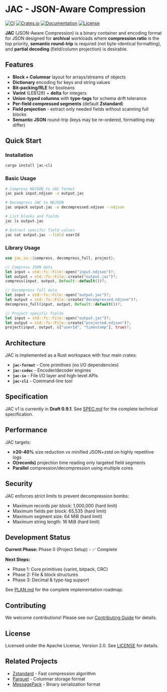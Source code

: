# JAC - JSON-Aware Compression

[![CI](https://github.com/jac-rs/jac/workflows/CI/badge.svg)](https://github.com/jac-rs/jac/actions)
[![Crates.io](https://img.shields.io/crates/v/jac.svg)](https://crates.io/crates/jac)
[![Documentation](https://docs.rs/jac/badge.svg)](https://docs.rs/jac)
[![License](https://img.shields.io/badge/license-Apache--2.0-blue.svg)](https://github.com/jac-rs/jac/blob/main/LICENSE)

**JAC** (JSON-Aware Compression) is a binary container and encoding format for JSON designed for **archival** workloads where **compression ratio** is the top priority, **semantic round-trip** is required (not byte-identical formatting), and **partial decoding** (field/column projection) is desirable.

## Features

- **Block + Columnar** layout for arrays/streams of objects
- **Dictionary** encoding for keys and string values
- **Bit-packing/RLE** for booleans
- **Varint** (LEB128) + **delta** for integers
- **Union-typed columns** with **type-tags** for schema drift tolerance
- **Per-field compressed segments** (default **Zstandard**)
- **Field projection** - extract only needed fields without scanning full blocks
- **Semantic JSON** round-trip (keys may be re-ordered, formatting may differ)

## Quick Start

### Installation

```bash
cargo install jac-cli
```

### Basic Usage

```bash
# Compress NDJSON to JAC format
jac pack input.ndjson -o output.jac

# Decompress JAC to NDJSON
jac unpack output.jac -o decompressed.ndjson --ndjson

# List blocks and fields
jac ls output.jac

# Extract specific field values
jac cat output.jac --field userId
```

### Library Usage

```rust
use jac_io::{compress, decompress_full, project};

// Compress JSON data
let input = std::fs::File::open("input.ndjson")?;
let output = std::fs::File::create("output.jac")?;
compress(input, output, Default::default())?;

// Decompress full data
let input = std::fs::File::open("output.jac")?;
let output = std::fs::File::create("decompressed.ndjson")?;
decompress_full(input, output, Default::default())?;

// Project specific fields
let input = std::fs::File::open("output.jac")?;
let output = std::fs::File::create("projected.ndjson")?;
project(input, output, &["userId", "timestamp"], true)?;
```

## Architecture

JAC is implemented as a Rust workspace with four main crates:

- **`jac-format`** - Core primitives (no I/O dependencies)
- **`jac-codec`** - Encoder/decoder engines
- **`jac-io`** - File I/O layer and high-level APIs
- **`jac-cli`** - Command-line tool

## Specification

JAC v1 is currently in **Draft 0.9.1**. See [SPEC.md](SPEC.md) for the complete technical specification.

## Performance

JAC targets:
- **≥20-40%** size reduction vs minified JSON+zstd on highly repetitive logs
- **O(records)** projection time reading only targeted field segments
- **Parallel** compression/decompression using multiple cores

## Security

JAC enforces strict limits to prevent decompression bombs:
- Maximum records per block: 1,000,000 (hard limit)
- Maximum fields per block: 65,535 (hard limit)
- Maximum segment size: 64 MiB (hard limit)
- Maximum string length: 16 MiB (hard limit)

## Development Status

**Current Phase:** Phase 0 (Project Setup) - ✅ Complete

**Next Steps:**
- Phase 1: Core primitives (varint, bitpack, CRC)
- Phase 2: File & block structures
- Phase 3: Decimal & type-tag support

See [PLAN.md](PLAN.md) for the complete implementation roadmap.

## Contributing

We welcome contributions! Please see our [Contributing Guide](CONTRIBUTING.md) for details.

## License

Licensed under the Apache License, Version 2.0. See [LICENSE](LICENSE) for details.

## Related Projects

- [Zstandard](https://github.com/facebook/zstd) - Fast compression algorithm
- [Parquet](https://parquet.apache.org/) - Columnar storage format
- [MessagePack](https://msgpack.org/) - Binary serialization format

